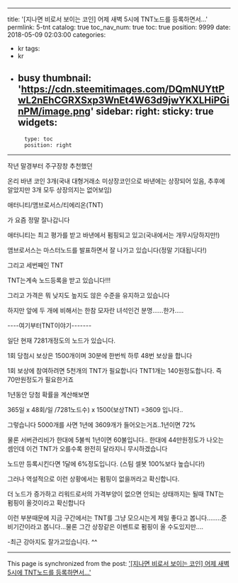 
---
title: '[지나면 비로서 보이는 코인] 어제 새벽 5시에 TNT노드를 등록하면서...'
permlink: 5-tnt
catalog: true
toc_nav_num: true
toc: true
position: 9999
date: 2018-05-09 02:03:00
categories:
- kr
tags:
- kr
- busy
thumbnail: 'https://cdn.steemitimages.com/DQmNUYttPwL2nEhCGRXSxp3WnEt4W63d9jwYKXLHiPGinPM/image.png'
sidebar:
    right:
        sticky: true
widgets:
    -
        type: toc
        position: right
---


작년 말경부터 주구장창 추천했던 

온리 바낸 코인 3개(국내 대형거래소 미상장코인으로 바낸에는 상장되어 있음, 추후에 알았지만 3개 모두 상장의지는 없어보임) 

애터니티/앰브로서스/티에리온(TNT)

가 요즘 정말 잘나갑니다

애터니티는 최고 평가를 받고 바낸에서 펌핑되고 있고(국내에서는 개무시당하지만!)

앰브로서스는 마스터노드를 발표하면서 잘 나가고 있습니다(정말 기대됩니다!)

그리고 세번째인 TNT

TNT는계속 노드등록을 받고 있습니다!!!

그리고 가격은 뭐 낮지도 높지도 않은 수준을 유지하고 있습니다

하지만 앞에 두 개에 비해서는 한참 모자란 녀석인건 분명......한가.....



----여기부터TNT이야기-------

일단 현재 7281개정도의 노드가 있습니다.

1회 당첨시 보상은 1500개이며 30분에 한번씩 하루 48번 보상을 합니다

1회 보상에 참여하려면 5천개의 TNT가 필요합니다  TNT1개는 140원정도합니다. 즉 70만원정도가 필요한거죠

1년동안 당첨 확률을 계산해보면

365일 x 48회/일  /7281노드수) x 1500(보상TNT) =3609 입니다..

그렇습니다 5000개를 사면 1년에 3609개가 들어오는거죠..1년이면 72%

물론 서버관리비가 한대에 5불씩 1년이면 60불입니다.. 한대에 44만원정도가 나오는 셈인데 이건 TNT가 오를수록 완전히 달라지니 무시하겠습니다

노드만 등록시킨다면 1달에 6%정도입니다. (스팀 셀봇 100%보다 높습니다!)


그러나 역설적으로 이런 상황에서는 펌핑이 없을꺼라고 확신합니다.

더 노드가 증가하고 리워드로서의 가격부양이 없으면 안되는 상태까지는 될때 TNT는 펌핑이 올것이라고 확신합니다

이런 부분때문에 지금 구간에서는 TNT를 그냥 모으시는게 제일 좋다고 봅니다........준비기간이라고 봅니다...물론 그간 상장같은 이벤트로 펌핑이 올 수도있지만....



-최근 강아지도 잘가고있습니다. ^^





- - -

This page is synchronized from the post: ['[지나면 비로서 보이는 코인] 어제 새벽 5시에 TNT노드를 등록하면서...'](https://steemit.com/@virus707/5-tnt)
